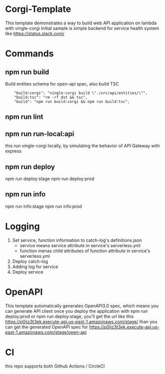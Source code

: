 # Corgi-Template

This template demonstrates a way to build web API application on lambda with vingle-corgi
Initial sample is simple backend for service health system like https://status.slack.com/

# Commands

## npm run build
Build entities schema for open-api spec, also build TSC
```
    "build:corgi": "vingle-corgi build \"./src/api/entities/\"",
    "build:tsc": "rm -rf dst && tsc",
    "build": "npm run build:corgi && npm run build:tsc",
```

## npm run lint

## npm run run-local:api
this run vingle-corgi locally, by simulating the behavior of API Gateway with express

## npm run deploy
npm run deploy:stage
npm run deploy:prod

## npm run info
npm run info:stage
npm run info:prod

# Logging
1. Set service, function information to catch-log's definitions.json
    - service means service attribute in service's serverless.yml
    - function menas child attributes of function attribute in service's serverless.yml
2. Deploy catch-log
3. Adding log for service
4. Deploy service

# OpenAPI
This template automatically generates OpenAPI3.0 spec, which means you can generate API client
once you deploy the application with npm run deploy:prod or npm run deploy:stage, you'll get the url like this
https://p0iiz3t3ek.execute-api.us-east-1.amazonaws.com/stage/
than you can get the generated OpenAPI spec for https://p0iiz3t3ek.execute-api.us-east-1.amazonaws.com/stage/open-api


# CI
this repo supports both Github Actions / CircleCI
